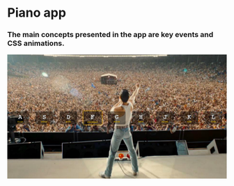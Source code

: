 # Piano app
### The main concepts presented in the app are key events and CSS animations.

![](2021-01-04-18-36-57.png)